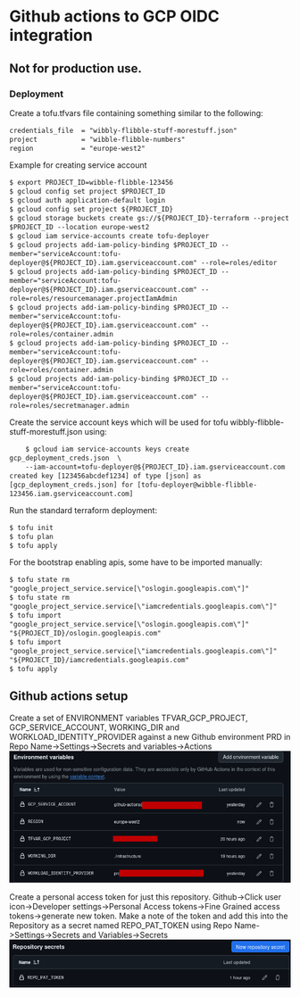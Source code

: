 # Github actions to GCP OIDC integration

## Not for production use.


### Deployment

Create a tofu.tfvars file containing something similar to the following:

    credentials_file  = "wibbly-flibble-stuff-morestuff.json"
    project           = "wibble-flibble-numbers"
    region            = "europe-west2"

Example for creating service account
````
$ export PROJECT_ID=wibble-flibble-123456
$ gcloud config set project $PROJECT_ID
$ gcloud auth application-default login
$ gcloud config set project ${PROJECT_ID}
$ gcloud storage buckets create gs://${PROJECT_ID}-terraform --project $PROJECT_ID --location europe-west2
$ gcloud iam service-accounts create tofu-deployer
$ gcloud projects add-iam-policy-binding $PROJECT_ID --member="serviceAccount:tofu-deployer@${PROJECT_ID}.iam.gserviceaccount.com" --role=roles/editor
$ gcloud projects add-iam-policy-binding $PROJECT_ID --member="serviceAccount:tofu-deployer@${PROJECT_ID}.iam.gserviceaccount.com" --role=roles/resourcemanager.projectIamAdmin
$ gcloud projects add-iam-policy-binding $PROJECT_ID --member="serviceAccount:tofu-deployer@${PROJECT_ID}.iam.gserviceaccount.com" --role=roles/container.admin
$ gcloud projects add-iam-policy-binding $PROJECT_ID --member="serviceAccount:tofu-deployer@${PROJECT_ID}.iam.gserviceaccount.com" --role=roles/container.admin
$ gcloud projects add-iam-policy-binding $PROJECT_ID --member="serviceAccount:tofu-deployer@${PROJECT_ID}.iam.gserviceaccount.com" --role=roles/secretmanager.admin
````

Create the service account keys which will be used for tofu wibbly-flibble-stuff-morestuff.json using:

````
    $ gcloud iam service-accounts keys create gcp_deployment_creds.json  \
    --iam-account=tofu-deployer@${PROJECT_ID}.iam.gserviceaccount.com
created key [123456abcdef1234] of type [json] as [gcp_deployment_creds.json] for [tofu-deployer@wibble-flibble-123456.iam.gserviceaccount.com]
````

Run the standard terraform deployment:
   ```
   $ tofu init
   $ tofu plan
   $ tofu apply
   ```

For the bootstrap enabling apis, some have to be imported manually:
````
$ tofu state rm "google_project_service.service[\"oslogin.googleapis.com\"]"
$ tofu state rm "google_project_service.service[\"iamcredentials.googleapis.com\"]"
$ tofu import "google_project_service.service[\"oslogin.googleapis.com\"]" "${PROJECT_ID}/oslogin.googleapis.com"
$ tofu import "google_project_service.service[\"iamcredentials.googleapis.com\"]" "${PROJECT_ID}/iamcredentials.googleapis.com"
$ tofu apply
````
## Github actions setup

Create a set of ENVIRONMENT variables TFVAR_GCP_PROJECT, GCP_SERVICE_ACCOUNT, WORKING_DIR and WORKLOAD_IDENTITY_PROVIDER against a new Github environment PRD in Repo Name->Settings->Secrets and variables->Actions
![Github Environment Variables](./images/environment_vars.png)

Create a personal access token for just this repository. Github->Click user icon->Developer settings->Personal Access tokens->Fine Grained access tokens->generate new token. Make a note of the token and add this into the Repository as a secret named REPO_PAT_TOKEN using Repo Name->Settings->Secrets and Variables->Secrets
![Github Secret PAT](./images/secrets_pat.png)
